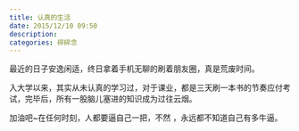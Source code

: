 ```yaml
---
title: 认真的生活
date: 2015/12/10 09:50
description:
categories: 碎碎念
---
```


最近的日子安逸闲适，终日拿着手机无聊的刷着朋友圈，真是荒废时间。

入大学以来，其实从未认真的学习过，对于课业，都是三天刷一本书的节奏应付考试，完毕后，所有一股脑儿塞进的知识成为过往云烟。

加油吧~在任何时刻，人都要逼自己一把，不然 ，永远都不知道自己有多牛逼。
